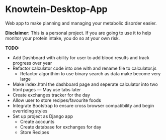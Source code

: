 # Knowtein-Desktop-App
Web app to make planning and managing your metabolic disorder easier.


**Disclaimer:**
This is a personal project. 
If you are going to use it to help monitor your protein intake, you do so at your own risk.


**TODO:** 
* Add Dashboard with ability for user to add blood results and track progress over year
* Refactor calculator code into one with and rename file to calculator.js
  * Refactor algorithim to use binary search as data make become very large
* Make index.html the dashboard page and seperate calculator into two html pages — May use tabs later
* Create exchanges tracker for the day
* Allow user to store recipes/favourite foods
* Integrate Bootstrap to ensure cross browser compatibility and begin overriding styles
* Set up project as Django app
  * Create accounts
  * Create database for exchanges for day
  * Store Recipes
